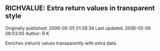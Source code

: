 ## RICHVALUE: Extra return values in transparent style 
Originally published: 2006-05-05 01:26:34 
Last updated: 2006-05-06 08:03:00 
Author: R K 
 
Enriches (return) values transparently with extra data.